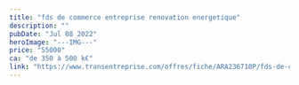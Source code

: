 ```yaml
---
title: "fds de commerce entreprise renovation energetique"
description: ""
pubDate: "Jul 08 2022"
heroImage: "---IMG---"
price: "55000"
ca: "de 350 à 500 k€"
link: "https://www.transentreprise.com/offres/fiche/ARA236710P/fds-de-commerce-entreprise-renovation-energetique/rhone-alpes"
---
```

